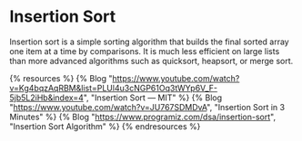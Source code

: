 # Insertion Sort

Insertion sort is a simple sorting algorithm that builds the final sorted array one item at a time by comparisons. It is much less efficient on large lists than more advanced algorithms such as quicksort, heapsort, or merge sort.

{% resources %}
  {% Blog "https://www.youtube.com/watch?v=Kg4bqzAqRBM&list=PLUl4u3cNGP61Oq3tWYp6V_F-5jb5L2iHb&index=4", "Insertion Sort — MIT" %}
  {% Blog "https://www.youtube.com/watch?v=JU767SDMDvA", "Insertion Sort in 3 Minutes" %}
  {% Blog "https://www.programiz.com/dsa/insertion-sort", "Insertion Sort Algorithm" %}
{% endresources %}
